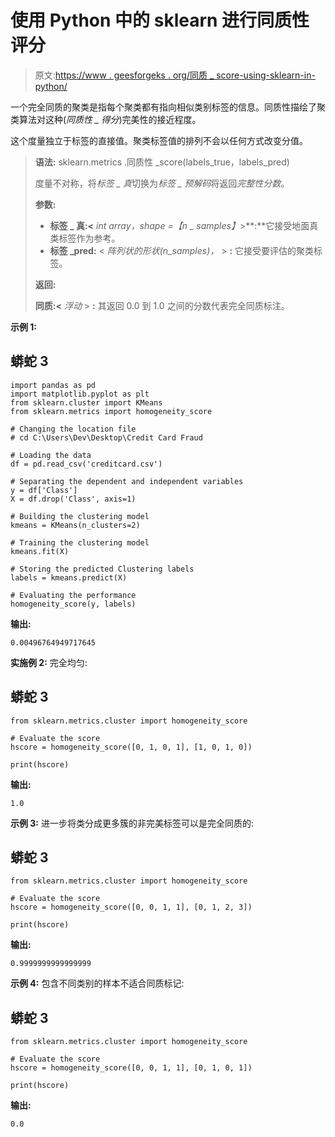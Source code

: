 # 使用 Python 中的 sklearn 进行同质性评分

> 原文:[https://www . geesforgeks . org/同质 _ score-using-sklearn-in-python/](https://www.geeksforgeeks.org/homogeneity_score-using-sklearn-in-python/)

一个完全同质的聚类是指每个聚类都有指向相似类别标签的信息。同质性描绘了聚类算法对这种(*同质性 _ 得分*)完美性的接近程度。

这个度量独立于标签的直接值。聚类标签值的排列不会以任何方式改变分值。

> **语法:** sklearn.metrics .同质性 _score(labels_true，labels_pred)
> 
> 度量不对称，将*标签 _ 真*切换为*标签 _ 预解码*将返回*完整性分数*。
> 
> **参数:**
> 
> *   **标签 _ 真:<** *int array，shape =【n _ samples】*>**:**它接受地面真类标签作为参考。
> *   **标签 _pred:** < *阵列状的形状(n_samples)，* > **:** 它接受要评估的聚类标签。
> 
> **返回:**
> 
> **同质:<** *浮动* > **:** 其返回 0.0 到 1.0 之间的分数代表完全同质标注。

**示例 1:**

## 蟒蛇 3

```
import pandas as pd
import matplotlib.pyplot as plt
from sklearn.cluster import KMeans
from sklearn.metrics import homogeneity_score

# Changing the location file
# cd C:\Users\Dev\Desktop\Credit Card Fraud

# Loading the data
df = pd.read_csv('creditcard.csv')

# Separating the dependent and independent variables
y = df['Class']
X = df.drop('Class', axis=1)

# Building the clustering model
kmeans = KMeans(n_clusters=2)

# Training the clustering model
kmeans.fit(X)

# Storing the predicted Clustering labels
labels = kmeans.predict(X)

# Evaluating the performance
homogeneity_score(y, labels)
```

**输出:**

```
0.00496764949717645

```

**实施例 2:** 完全均匀:

## 蟒蛇 3

```
from sklearn.metrics.cluster import homogeneity_score

# Evaluate the score
hscore = homogeneity_score([0, 1, 0, 1], [1, 0, 1, 0])

print(hscore)
```

**输出:**

```
1.0

```

**示例 3:** 进一步将类分成更多簇的非完美标签可以是完全同质的:

## 蟒蛇 3

```
from sklearn.metrics.cluster import homogeneity_score

# Evaluate the score
hscore = homogeneity_score([0, 0, 1, 1], [0, 1, 2, 3])

print(hscore)
```

**输出:**

```
0.9999999999999999

```

**示例 4:** 包含不同类别的样本不适合同质标记:

## 蟒蛇 3

```
from sklearn.metrics.cluster import homogeneity_score

# Evaluate the score
hscore = homogeneity_score([0, 0, 1, 1], [0, 1, 0, 1])

print(hscore)
```

**输出:**

```
0.0

```